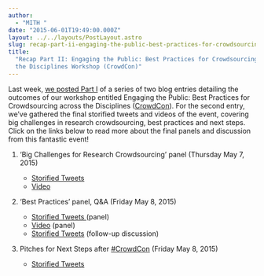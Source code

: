 ```yaml
---
author:
  - "MITH "
date: "2015-06-01T19:49:00.000Z"
layout: ../../layouts/PostLayout.astro
slug: recap-part-ii-engaging-the-public-best-practices-for-crowdsourcing-across-the-disciplines-workshop-crowdcon
title:
  "Recap Part II: Engaging the Public: Best Practices for Crowdsourcing across
  the Disciplines Workshop (CrowdCon)"
---
```


Last week, [we posted Part I](http://mith.umd.edu/recap-part-i-engaging-the-public-best-practices-for-crowdsourcing-across-the-disciplines-workshop-crowdcon/) of a series of two blog entries detailing the outcomes of our workshop entitled Engaging the Public: Best Practices for Crowdsourcing across the Disciplines ([CrowdCon](http://www.crowdconsortium.org/)). For the second entry, we’ve gathered the final storified tweets and videos of the event, covering big challenges in research crowdsourcing, best practices and next steps. Click on the links below to read more about the final panels and discussion from this fantastic event!

1. ‘Big Challenges for Research Crowdsourcing’ panel (Thursday May 7, 2015)

   - [Storified Tweets](https://storify.com/literature_geek/crowdcon-5554cbfc23bb83d0224d5880)
   - [Video](https://vimeo.com/groups/312209/videos/128885507)

2. ‘Best Practices’ panel, Q&A (Friday May 8, 2015)

   - [Storified Tweets ](https://storify.com/literature_geek/crowdcon-panel-discussions-of-interdisciplinary-re)(panel)
   - [Video](https://vimeo.com/groups/312209/videos/128885506) (panel)
   - [Storified Tweets](https://storify.com/literature_geek/crowdcon) (follow-up discussion)

3. Pitches for Next Steps after [#CrowdCon](https://twitter.com/hashtag/crowdcon?src=hash) (Friday May 8, 2015)

   - [Storified Tweets](https://storify.com/literature_geek/crowdcon-5554a572065c1f607ea10e79)
